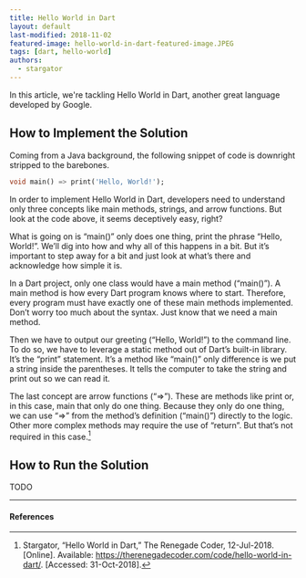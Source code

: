 ```yaml
---
title: Hello World in Dart
layout: default
last-modified: 2018-11-02
featured-image: hello-world-in-dart-featured-image.JPEG
tags: [dart, hello-world]
authors:
  - stargator
---
```


In this article, we're tackling Hello World in Dart, another great language
developed by Google.

## How to Implement the Solution

Coming from a Java background, the following snippet of code is downright
stripped to the barebones.

```dart
void main() => print('Hello, World!');
```

In order to implement Hello World in Dart, developers need to understand only
three concepts like main methods, strings, and arrow functions. But look at the
code above, it seems deceptively easy, right?

What is going on is “main()” only does one thing, print the phrase “Hello, World!”.
We’ll dig into how and why all of this happens in a bit. But it’s important to
step away for a bit and just look at what’s there and acknowledge how simple it is.

In a Dart project, only one class would have a main method (“main()”). A main
method is how every Dart program knows where to start. Therefore, every program
must have exactly one of these main methods implemented. Don’t worry too much
about the syntax. Just know that we need a main method.

Then we have to output our greeting (“Hello, World!”) to the command line. To
do so, we have to leverage a static method out of Dart’s built-in library. It’s
the “print” statement. It’s a method like “main()” only difference is we put a
string inside the parentheses. It tells the computer to take the string and
print out so we can read it.

The last concept are arrow functions (“=>”). These are methods like print or,
in this case, main that only do one thing. Because they only do one thing, we
can use “=>” from the method’s definition (“main()”) directly to the logic.
Other more complex methods may require the use of “return”. But that’s not
required in this case.[^1]

## How to Run the Solution

TODO

---

#### References

[^1]: Stargator, “Hello World in Dart,” The Renegade Coder, 12-Jul-2018. [Online]. Available: <https://therenegadecoder.com/code/hello-world-in-dart/>. [Accessed: 31-Oct-2018].
